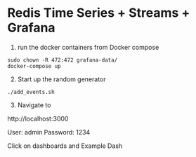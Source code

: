# Redis Time Series + Streams + Grafana

1) run the docker containers from Docker compose

```
sudo chown -R 472:472 grafana-data/
docker-compose up
```

2) Start up the random generator

```
./add_events.sh
```

3) Navigate to 

http://localhost:3000

User: admin
Password: 1234

Click on dashboards and Example Dash

